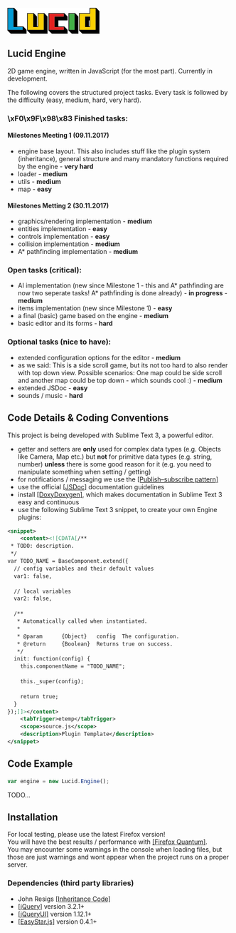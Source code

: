![Lucid Logo](/misc/lucid_logo_small.jpg?raw=true "Lucid Logo")

## Lucid Engine
2D game engine, written in JavaScript (for the most part). Currently in development.

The following covers the structured project tasks. Every task is followed by the difficulty (easy, medium, hard, very hard).

### \xF0\x9F\x98\x83 Finished tasks:

#### Milestones Meeting 1 (09.11.2017)

* engine base layout. This also includes stuff like the plugin system (inheritance), general structure and many mandatory functions required by the engine - **very hard**
* loader - **medium**
* utils - **medium**
* map - **easy**

#### Milestones Metting 2 (30.11.2017)

* graphics/rendering implementation - **medium**
* entities implementation - **easy**
* controls implementation - **easy**
* collision implementation - **medium**
* A* pathfinding implementation - **medium**

### Open tasks (**critical**):

* AI implementation (new since Milestone 1 - this and A* pathfinding are now two seperate tasks! A* pathfinding is done already) - **in progress** - **medium**
* items implementation (new since Milestone 1) - **easy**
* a final (basic) game based on the engine - **medium**
* basic editor and its forms - **hard**

### Optional tasks (nice to have):

* extended configuration options for the editor - **medium**
* as we said: This is a side scroll game, but its not too hard to also render with top down view. Possible scenarios: One map could be side scroll and another map could be top down - which sounds cool :) - **medium**
* extended JSDoc - **easy**
* sounds / music - **hard**

## Code Details & Coding Conventions
This project is being developed with Sublime Text 3, a powerful editor.

* getter and setters are **only** used for complex data types (e.g. Objects like Camera, Map etc.) but **not** for primitive data types (e.g. string, number) **unless** there is some good reason for it (e.g. you need to manipulate something when setting / getting)
* for notifications / messaging we use the [[Publish–subscribe pattern]](https://en.wikipedia.org/wiki/Publish%E2%80%93subscribe_pattern)
* use the official [[JSDoc]](http://usejsdoc.org/) documentation guidelines
* install [[DoxyDoxygen]](https://github.com/20Tauri/DoxyDoxygen), which makes documentation in Sublime Text 3 easy and continuous
* use the following Sublime Text 3 snippet, to create your own Engine plugins:
```xml
<snippet>
    <content><![CDATA[/**
 * TODO: description.
 */
var TODO_NAME = BaseComponent.extend({
  // config variables and their default values
  var1: false,

  // local variables
  var2: false,
  
  /**
   * Automatically called when instantiated.
   *
   * @param      {Object}   config  The configuration.
   * @return     {Boolean}  Returns true on success.
   */
  init: function(config) {
    this.componentName = "TODO_NAME";

    this._super(config);

    return true;
  }
});]]></content>
    <tabTrigger>etemp</tabTrigger>
    <scope>source.js</scope>
    <description>Plugin Template</description>
</snippet>
```

## Code Example
```javascript
var engine = new Lucid.Engine();
```

TODO...

## Installation
For local testing, please use the latest Firefox version!<br />
You will have the best results / performance with [[Firefox Quantum]](https://www.mozilla.org/en-US/firefox/).<br />
You may encounter some warnings in the console when loading files, but those are just warnings and wont appear when the project runs on a proper server.

### Dependencies (third party libraries)

* John Resigs [[Inheritance Code]](https://johnresig.com/blog/simple-javascript-inheritance/)
* [[jQuery]](https://jquery.com/) version 3.2.1+
* [[jQueryUI]](https://jqueryui.com/) version 1.12.1+
* [[EasyStar.js]](http://easystarjs.com/) version 0.4.1+